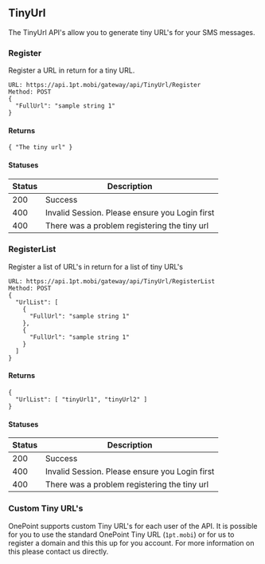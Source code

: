 ## TinyUrl
The TinyUrl API's allow you to generate tiny URL's for your SMS messages.

### Register
Register a URL in return for a tiny URL.
```
URL: https://api.1pt.mobi/gateway/api/TinyUrl/Register
Method: POST
{
  "FullUrl": "sample string 1"
}
```
#### Returns
```
{ "The tiny url" }
```
#### Statuses
Status | Description
------ | -----------
200 | Success
400 | Invalid Session. Please ensure you Login first
400 | There was a problem registering the tiny url

### RegisterList
Register a list of URL's in return for a list of tiny URL's
```
URL: https://api.1pt.mobi/gateway/api/TinyUrl/RegisterList
Method: POST
{
  "UrlList": [
    {
      "FullUrl": "sample string 1"
    },
    {
      "FullUrl": "sample string 1"
    }
  ]
}
```
#### Returns
```
{
  "UrlList": [ "tinyUrl1", "tinyUrl2" ]
}
```
#### Statuses
Status | Description
------ | -----------
200 | Success
400 | Invalid Session. Please ensure you Login first
400 | There was a problem registering the tiny url

### Custom Tiny URL's
OnePoint supports custom Tiny URL's for each user of the API.
It is possible for you to use the standard OnePoint Tiny URL (`1pt.mobi`) or for us to register a domain and this this
up for you account. For more information on this please contact us directly.